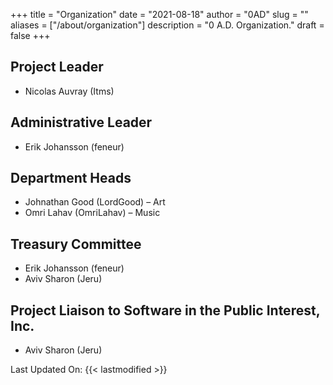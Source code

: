 +++
title = "Organization"
date = "2021-08-18"
author = "0AD"
slug = ""
aliases = ["/about/organization"]
description = "0 A.D. Organization."
draft = false
+++

## Project Leader
- Nicolas Auvray (Itms)

## Administrative Leader
- Erik Johansson (feneur)

## Department Heads
- Johnathan Good (LordGood) – Art
- Omri Lahav (OmriLahav) – Music

## Treasury Committee
- Erik Johansson (feneur)
- Aviv Sharon (Jeru)

## Project Liaison to Software in the Public Interest, Inc.
- Aviv Sharon (Jeru)

Last Updated On: {{< lastmodified >}}